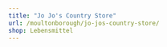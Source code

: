 ```yaml
---
title: "Jo Jo's Country Store"
url: /moultonborough/jo-jos-country-store/
shop: Lebensmittel
---
```

